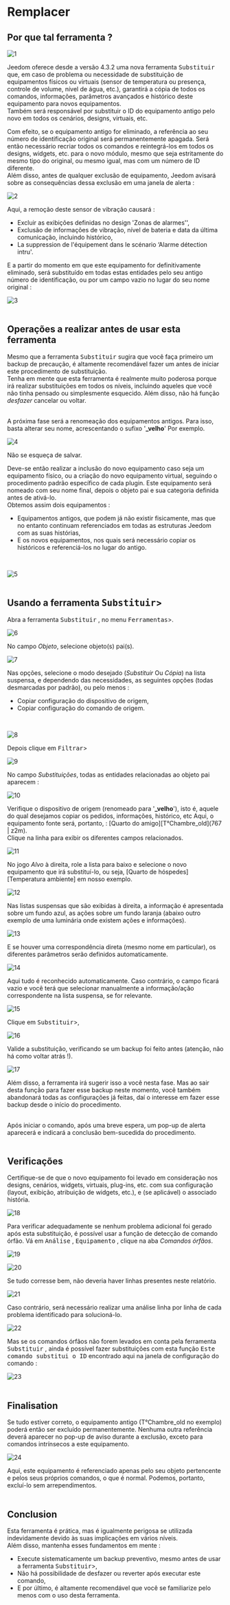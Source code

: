  # Remplacer

## Por que tal ferramenta ?

![1](../images/replace1.png)

Jeedom oferece desde a versão 4.3.2 uma nova ferramenta <kbd>Substituir</kbd> que, em caso de problema ou necessidade de substituição de equipamentos físicos ou virtuais (sensor de temperatura ou presença, controle de volume, nível de água, etc.), garantirá a cópia de todos os comandos, informações, parâmetros avançados e histórico deste equipamento para novos equipamentos.<br>
Também será responsável por substituir o ID do equipamento antigo pelo novo em todos os cenários, designs, virtuais, etc.

Com efeito, se o equipamento antigo for eliminado, a referência ao seu número de identificação original será permanentemente apagada. Será então necessário recriar todos os comandos e reintegrá-los em todos os designs, widgets, etc. para o novo módulo, mesmo que seja estritamente do mesmo tipo do original, ou mesmo igual, mas com um número de ID diferente.<br>
Além disso, antes de qualquer exclusão de equipamento, Jeedom avisará sobre as consequências dessa exclusão em uma janela de alerta :

![2](../images/replace2.png)

Aqui, a remoção deste sensor de vibração causará :

- Excluir as exibições definidas no design 'Zonas de alarmes'',
- Exclusão de informações de vibração, nível de bateria e data da última comunicação, incluindo histórico,
- La suppression de l'équipement dans le scénario ‘Alarme détection intru'.

E a partir do momento em que este equipamento for definitivamente eliminado, será substituído em todas estas entidades pelo seu antigo número de identificação, ou por um campo vazio no lugar do seu nome original :

![3](../images/replace3.png)
<br><br>

## Operações a realizar antes de usar esta ferramenta

Mesmo que a ferramenta <kbd>Substituir</kbd> sugira que você faça primeiro um backup de precaução, é altamente recomendável fazer um antes de iniciar este procedimento de substituição.<br>
Tenha em mente que esta ferramenta é realmente muito poderosa porque irá realizar substituições em todos os níveis, incluindo aqueles que você não tinha pensado ou simplesmente esquecido. Além disso, não há função *desfazer* cancelar ou voltar.<br><br>

A próxima fase será a renomeação dos equipamentos antigos. Para isso, basta alterar seu nome, acrescentando o sufixo '**_velho**' Por exemplo.

![4](../images/replace4.png)
<br>

Não se esqueça de salvar.
<br>

Deve-se então realizar a inclusão do novo equipamento caso seja um equipamento físico, ou a criação do novo equipamento virtual, seguindo o procedimento padrão específico de cada plugin.
Este equipamento será nomeado com seu nome final, depois o objeto pai e sua categoria definida antes de ativá-lo. 
<br>
Obtemos assim dois equipamentos :

- Equipamentos antigos, que podem já não existir fisicamente, mas que no entanto continuam referenciados em todas as estruturas Jeedom com as suas histórias,
- E os novos equipamentos, nos quais será necessário copiar os históricos e referenciá-los no lugar do antigo.
<br>

![5](../images/replace5.png)
<br><br>

## Usando a ferramenta <kbd>Substituir</kbd>>

Abra a ferramenta <kbd>Substituir</kbd> , no menu <kbd>Ferramentas</kbd>>.

![6](../images/replace6.png)
<br>

No campo *Objeto*, selecione objeto(s) pai(s).

![7](../images/replace7.png)
<br>

Nas opções, selecione o modo desejado (*Substituir* Ou *Cópia*) na lista suspensa, e dependendo das necessidades, as seguintes opções (todas desmarcadas por padrão), ou pelo menos :

- Copiar configuração do dispositivo de origem,
- Copiar configuração do comando de origem.
<br>

![8](../images/replace8.png)
<br>

Depois clique em <kbd>Filtrar</kbd>>

![9](../images/replace9.png)
<br>

No campo *Substituições*, todas as entidades relacionadas ao objeto pai aparecem :

![10](../images/replace10.png)
<br>

Verifique o dispositivo de origem (renomeado para '**_velho**'), isto é, aquele do qual desejamos copiar os pedidos, informações, histórico, etc
Aqui, o equipamento fonte será, portanto, : [Quarto do amigo][T°Chambre_old](767 | z2m).<br>
Clique na linha para exibir os diferentes campos relacionados.

![11](../images/replace11.png)
<br>

No jogo *Alvo* à direita, role a lista para baixo e selecione o novo equipamento que irá substituí-lo, ou seja, [Quarto de hóspedes][Temperatura ambiente] em nosso exemplo.

![12](../images/replace12.png)
<br>

Nas listas suspensas que são exibidas à direita, a informação é apresentada sobre um fundo azul, as ações sobre um fundo laranja (abaixo outro exemplo de uma luminária onde existem ações e informações).

![13](../images/replace13.png)
<br>

E se houver uma correspondência direta (mesmo nome em particular), os diferentes parâmetros serão definidos automaticamente.

![14](../images/replace14.png)
<br>

Aqui tudo é reconhecido automaticamente.
Caso contrário, o campo ficará vazio e você terá que selecionar manualmente a informação/ação correspondente na lista suspensa, se for relevante.

![15](../images/replace15.png)
<br>

Clique em <kbd>Substituir</kbd>>,

![16](../images/replace16.png)
<br>

Valide a substituição, verificando se um backup foi feito antes (atenção, não há como voltar atrás !).

![17](../images/replace17.png)
<br>

Além disso, a ferramenta irá sugerir isso a você nesta fase. Mas ao sair desta função para fazer esse backup neste momento, você também abandonará todas as configurações já feitas, daí o interesse em fazer esse backup desde o início do procedimento.<br><br>

Após iniciar o comando, após uma breve espera, um pop-up de alerta aparecerá e indicará a conclusão bem-sucedida do procedimento.<br><br>

## Verificações

Certifique-se de que o novo equipamento foi levado em consideração nos designs, cenários, widgets, virtuais, plug-ins, etc. com sua configuração (layout, exibição, atribuição de widgets, etc.), e (se aplicável) o associado história.

![18](../images/replace18.png)
<br>

Para verificar adequadamente se nenhum problema adicional foi gerado após esta substituição, é possível usar a função de detecção de comando órfão.
Vá em <kbd>Análise</kbd> , <kbd>Equipamento</kbd> , clique na aba *Comandos órfãos*.

![19](../images/replace19.png)
<br>

![20](../images/replace20.png)
<br>

Se tudo corresse bem, não deveria haver linhas presentes neste relatório.
 
![21](../images/replace21.png)
<br>

Caso contrário, será necessário realizar uma análise linha por linha de cada problema identificado para solucioná-lo.

![22](../images/replace22.png)
<br>

Mas se os comandos órfãos não forem levados em conta pela ferramenta <kbd>Substituir</kbd> , ainda é possível fazer substituições com esta função <kbd>Este comando substitui o ID</kbd> encontrado aqui na janela de configuração do comando :

![23](../images/replace23.png)
<br><br>

## Finalisation

Se tudo estiver correto, o equipamento antigo (T°Chambre_old no exemplo) poderá então ser excluído permanentemente. Nenhuma outra referência deverá aparecer no pop-up de aviso durante a exclusão, exceto para comandos intrínsecos a este equipamento.

![24](../images/replace24.png)
<br>

Aqui, este equipamento é referenciado apenas pelo seu objeto pertencente e pelos seus próprios comandos, o que é normal. Podemos, portanto, excluí-lo sem arrependimentos.<br><br>

## Conclusion

Esta ferramenta é prática, mas é igualmente perigosa se utilizada indevidamente devido às suas implicações em vários níveis.<br>
Além disso, mantenha esses fundamentos em mente :

- Execute sistematicamente um backup preventivo, mesmo antes de usar a ferramenta <kbd>Substituir</kbd>>,
- Não há possibilidade de desfazer ou reverter após executar este comando,
- E por último, é altamente recomendável que você se familiarize pelo menos com o uso desta ferramenta.
